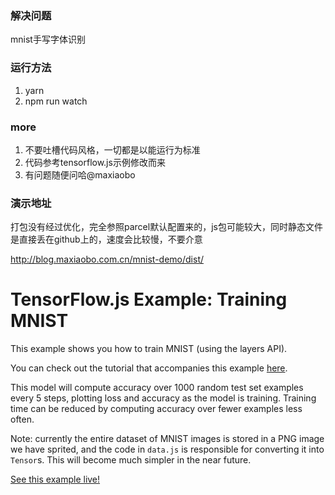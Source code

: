 ### 解决问题
mnist手写字体识别

### 运行方法
1. yarn
2. npm run watch

### more
1. 不要吐槽代码风格，一切都是以能运行为标准
2. 代码参考tensorflow.js示例修改而来
3. 有问题随便问哈@maxiaobo

### 演示地址

打包没有经过优化，完全参照parcel默认配置来的，js包可能较大，同时静态文件是直接丢在github上的，速度会比较慢，不要介意

http://blog.maxiaobo.com.cn/mnist-demo/dist/

# TensorFlow.js Example: Training MNIST

This example shows you how to train MNIST (using the layers API).

You can check out the tutorial that accompanies this example [here](https://js.tensorflow.org/tutorials/mnist.html).

This model will compute accuracy over 1000 random test set examples every 5
steps, plotting loss and accuracy as the model is training. Training time can
be reduced by computing accuracy over fewer examples less often.

Note: currently the entire dataset of MNIST images is stored in a PNG image we have
sprited, and the code in `data.js` is responsible for converting it into
`Tensor`s. This will become much simpler in the near future.

[See this example live!](https://storage.googleapis.com/tfjs-examples/mnist/dist/index.html)
